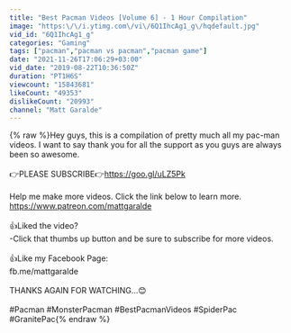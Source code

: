 ```yaml
---
title: "Best Pacman Videos [Volume 6] - 1 Hour Compilation"
image: "https:\/\/i.ytimg.com\/vi\/6Q1IhcAg1_g\/hqdefault.jpg"
vid_id: "6Q1IhcAg1_g"
categories: "Gaming"
tags: ["pacman","pacman vs pacman","pacman game"]
date: "2021-11-26T17:06:29+03:00"
vid_date: "2019-08-22T10:36:50Z"
duration: "PT1H6S"
viewcount: "15843681"
likeCount: "49353"
dislikeCount: "20993"
channel: "Matt Garalde"
---
```

{% raw %}Hey guys, this is a compilation of pretty much all my pac-man videos. I want to say thank you for all the support as you guys are always been so awesome.<br /><br />👉PLEASE SUBSCRIBE👉<a rel="nofollow" target="blank" href="https://goo.gl/uLZ5Pk">https://goo.gl/uLZ5Pk</a> <br /><br />Help me make more videos. Click the link below to learn more.<br /><a rel="nofollow" target="blank" href="https://www.patreon.com/mattgaralde">https://www.patreon.com/mattgaralde</a><br /><br />👍Liked the video?<br />-Click that thumbs up button and be sure to subscribe for more videos.<br /><br />👍Like my Facebook Page:<br />fb.me/mattgaralde<br /><br />THANKS AGAIN FOR WATCHING...😊<br /><br />#Pacman #MonsterPacman #BestPacmanVideos #SpiderPac #GranitePac{% endraw %}
